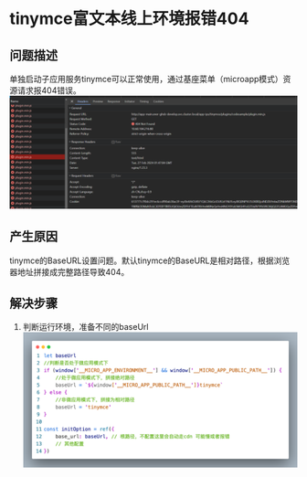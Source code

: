 # tinymce富文本线上环境报错404
## 问题描述
单独启动子应用服务tinymce可以正常使用，通过基座菜单（microapp模式）资源请求报404错误。
![tinymce富文本线上环境报错404](../images/9-1.png)

## 产生原因
tinymce的BaseURL设置问题。默认tinymce的BaseURL是相对路径，根据浏览器地址拼接成完整路径导致404。

## 解决步骤
1. 判断运行环境，准备不同的baseUrl
![tinymce富文本线上环境报错404](../images/9-2.png)